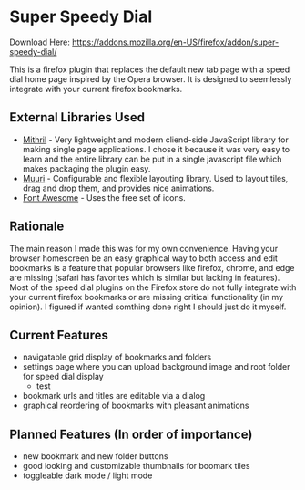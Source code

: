 # Super Speedy Dial
Download Here: https://addons.mozilla.org/en-US/firefox/addon/super-speedy-dial/

This is a firefox plugin that replaces the default new tab page with a speed dial home page inspired by the Opera browser. It is designed to seemlessly integrate with your current firefox bookmarks. 

## External Libraries Used
* [Mithril](https://mithril.js.org/) - Very lightweight and modern cliend-side JavaScript library for making single page applications. I chose it because it was very easy to learn and the entire library can be put in a single javascript file which makes packaging the plugin easy.
* [Muuri](https://muuri.dev/) - Configurable and flexible layouting library. Used to layout tiles, drag and drop them, and provides nice animations.
* [Font Awesome](https://fontawesome.com/) - Uses the free set of icons.

## Rationale
The main reason I made this was for my own convenience. Having your browser homescreen be an easy graphical way to both access and edit bookmarks is a feature that popular browsers like firefox, chrome, and edge are missing (safari has favorites which is similar but lacking in features). Most of the speed dial plugins on the Firefox store do not fully integrate with your current firefox bookmarks or are missing critical functionality (in my opinion). I figured if wanted somthing done right I should just do it myself.

## Current Features
* navigatable grid display of bookmarks and folders
* settings page where you can upload background image and root folder for speed dial display
  * test
* bookmark urls and titles are editable via a dialog
* graphical reordering of bookmarks with pleasant animations

## Planned Features (In order of importance)
* new bookmark and new folder buttons
* good looking and customizable thumbnails for boomark tiles
* toggleable dark mode / light mode
